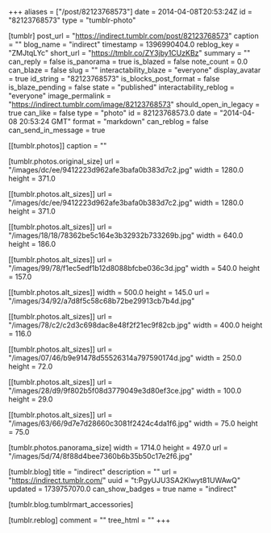 +++
aliases = ["/post/82123768573"]
date = 2014-04-08T20:53:24Z
id = "82123768573"
type = "tumblr-photo"

[tumblr]
post_url = "https://indirect.tumblr.com/post/82123768573"
caption = ""
blog_name = "indirect"
timestamp = 1396990404.0
reblog_key = "ZMJtqLYc"
short_url = "https://tmblr.co/ZY3jby1CUzKBz"
summary = ""
can_reply = false
is_panorama = true
is_blazed = false
note_count = 0.0
can_blaze = false
slug = ""
interactability_blaze = "everyone"
display_avatar = true
id_string = "82123768573"
is_blocks_post_format = false
is_blaze_pending = false
state = "published"
interactability_reblog = "everyone"
image_permalink = "https://indirect.tumblr.com/image/82123768573"
should_open_in_legacy = true
can_like = false
type = "photo"
id = 82123768573.0
date = "2014-04-08 20:53:24 GMT"
format = "markdown"
can_reblog = false
can_send_in_message = true

[[tumblr.photos]]
caption = ""

[tumblr.photos.original_size]
url = "/images/dc/ee/9412223d962afe3bafa0b383d7c2.jpg"
width = 1280.0
height = 371.0

[[tumblr.photos.alt_sizes]]
url = "/images/dc/ee/9412223d962afe3bafa0b383d7c2.jpg"
width = 1280.0
height = 371.0

[[tumblr.photos.alt_sizes]]
url = "/images/18/18/78362be5c164e3b32932b733269b.jpg"
width = 640.0
height = 186.0

[[tumblr.photos.alt_sizes]]
url = "/images/99/78/f1ec5edf1b12d8088bfcbe036c3d.jpg"
width = 540.0
height = 157.0

[[tumblr.photos.alt_sizes]]
width = 500.0
height = 145.0
url = "/images/34/92/a7d8f5c58c68b72be29913cb7b4d.jpg"

[[tumblr.photos.alt_sizes]]
url = "/images/78/c2/c2d3c698dac8e48f2f21ec9f82cb.jpg"
width = 400.0
height = 116.0

[[tumblr.photos.alt_sizes]]
url = "/images/07/46/b9e91478d55526314a797590174d.jpg"
width = 250.0
height = 72.0

[[tumblr.photos.alt_sizes]]
url = "/images/28/d9/9f802b5f08d3779049e3d80ef3ce.jpg"
width = 100.0
height = 29.0

[[tumblr.photos.alt_sizes]]
url = "/images/63/66/9d7e7d28660c3081f2424c4da1f6.jpg"
width = 75.0
height = 75.0

[tumblr.photos.panorama_size]
width = 1714.0
height = 497.0
url = "/images/5d/74/8f88d4bee7360b6b35b50c17e2f6.jpg"

[tumblr.blog]
title = "indirect"
description = ""
url = "https://indirect.tumblr.com/"
uuid = "t:PgyUJU3SA2Klwyt81UWAwQ"
updated = 1739757070.0
can_show_badges = true
name = "indirect"

[tumblr.blog.tumblrmart_accessories]

[tumblr.reblog]
comment = ""
tree_html = ""
+++
